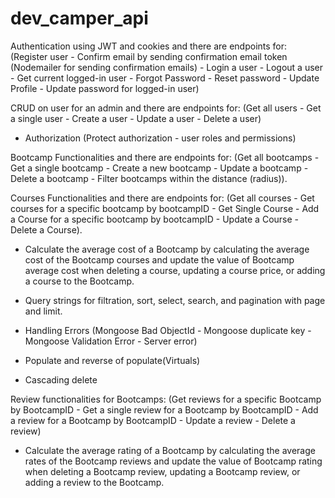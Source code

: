 # dev_camper_api

Authentication using JWT and cookies and there are endpoints for: 
(Register user - Confirm email by sending confirmation email token (Nodemailer for sending confirmation emails) - 
Login a user - Logout a user - Get current logged-in user - Forgot Password - Reset password - Update Profile - Update password for logged-in user)

CRUD on user for an admin and there are endpoints for:
(Get all users - Get a single user - Create a user - Update a user - Delete a user)

- Authorization (Protect authorization - user roles and permissions)

Bootcamp Functionalities and there are endpoints for:
(Get all bootcamps - Get a single bootcamp - Create a new bootcamp - Update a bootcamp - Delete a bootcamp - Filter bootcamps within the distance (radius)).

Courses Functionalities and there are endpoints for:
(Get all courses - Get courses for a specific bootcamp by bootcampID - Get Single Course - Add a Course for a specific bootcamp by bootcampID - Update a Course - Delete a Course).

- Calculate the average cost of a Bootcamp by calculating the average cost of the Bootcamp courses and update the value of Bootcamp average cost when deleting a course, updating a course price, or adding a course to the Bootcamp.

- Query strings for filtration, sort, select, search, and pagination with page and limit.

- Handling Errors (Mongoose Bad ObjectId - Mongoose duplicate key - Mongoose Validation Error - Server error)

- Populate and reverse of populate(Virtuals)

- Cascading delete

Review functionalities for Bootcamps:
(Get reviews for a specific Bootcamp by BootcampID - Get a single review for a Bootcamp by BootcampID - Add a review for a Bootcamp by BootcampID - Update a review - Delete a review)
- Calculate the average rating of a Bootcamp by calculating the average rates of the Bootcamp reviews and update the value of Bootcamp rating when deleting a Bootcamp review, updating a Bootcamp review, or adding a review to the Bootcamp.
